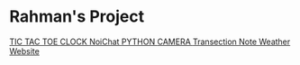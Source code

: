 # Rahman's Project
<a href="https://faizanurahman17.github.io/tictactoegame">
    TIC TAC TOE
</a>
<a href="https://github.com/faizanurahman17/clock">
    CLOCK
</a>
<a href="https://github.com/faizanurahman17/NoiChat">
    NoiChat
</a>
<a href="https://github.com/faizanurahman17/(python)">
    PYTHON
</a>
<a href="https://github.com/faizanurahman17/camera">
    CAMERA
</a>
<a href="https://github.com/faizanurahman17/transection">
    Transection Note
</a>
<a href="https://github.com/faizanurahman17/weather-website">
    Weather Website
</a>
